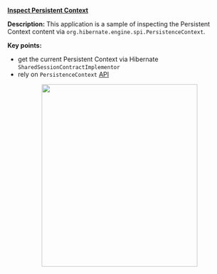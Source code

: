 **[Inspect Persistent Context](https://github.com/AnghelLeonard/Hibernate-SpringBoot/tree/master/HibernateSpringBootInspectPersistentContext)**

**Description:** This application is a sample of inspecting the Persistent Context content via `org.hibernate.engine.spi.PersistenceContext`.

**Key points:**
- get the current Persistent Context via Hibernate `SharedSessionContractImplementor`
- rely on `PersistenceContext` [API](https://docs.jboss.org/hibernate/orm/5.4/javadocs/org/hibernate/engine/spi/PersistenceContext.html)
          
<a href="https://leanpub.com/java-persistence-performance-illustrated-guide"><p align="center"><img src="https://github.com/AnghelLeonard/Hibernate-SpringBoot/blob/master/Java%20Persistence%20Performance%20Illustrated%20Guide.jpg" height="410" width="350"/></p></a>
